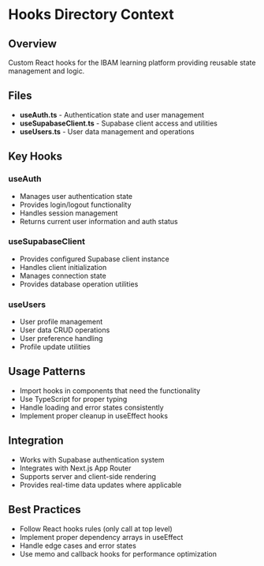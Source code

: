 # Hooks Directory Context

## Overview
Custom React hooks for the IBAM learning platform providing reusable state management and logic.

## Files
- **useAuth.ts** - Authentication state and user management
- **useSupabaseClient.ts** - Supabase client access and utilities
- **useUsers.ts** - User data management and operations

## Key Hooks

### useAuth
- Manages user authentication state
- Provides login/logout functionality
- Handles session management
- Returns current user information and auth status

### useSupabaseClient
- Provides configured Supabase client instance
- Handles client initialization
- Manages connection state
- Provides database operation utilities

### useUsers
- User profile management
- User data CRUD operations
- User preference handling
- Profile update utilities

## Usage Patterns
- Import hooks in components that need the functionality
- Use TypeScript for proper typing
- Handle loading and error states consistently
- Implement proper cleanup in useEffect hooks

## Integration
- Works with Supabase authentication system
- Integrates with Next.js App Router
- Supports server and client-side rendering
- Provides real-time data updates where applicable

## Best Practices
- Follow React hooks rules (only call at top level)
- Implement proper dependency arrays in useEffect
- Handle edge cases and error states
- Use memo and callback hooks for performance optimization